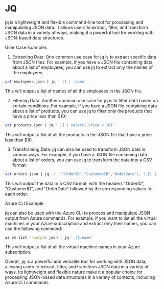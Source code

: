 # JQ

jq is a lightweight and flexible command-line tool for processing and manipulating JSON data. It allows users to extract, filter, and transform JSON data in a variety of ways, making it a powerful tool for working with JSON-based data structures.

User Case Examples

1. Extracting Data: One common use case for jq is to extract specific data from JSON files. For example, if you have a JSON file containing data about a list of employees, you can use jq to extract only the names of the employees:

```sh
cat employees.json | jq '.[] | .name'
```

This will output a list of names of all the employees in the JSON file.

2. Filtering Data: Another common use case for jq is to filter data based on certain conditions. For example, if you have a JSON file containing data about a list of products, you can use jq to filter only the products that have a price less than $10:

```sh
cat products.json | jq '.[] | select(.price < 10)'
```

This will output a list of all the products in the JSON file that have a price less than $10.

3. Transforming Data: jq can also be used to transform JSON data in various ways. For example, if you have a JSON file containing data about a list of orders, you can use jq to transform the data into a CSV format:

```sh
cat orders.json | jq -r '["OrderID","CustomerID","OrderDate"], (.[] | [.OrderID,.CustomerID,.OrderDate]) | @csv'
```

This will output the data in a CSV format, with the headers "OrderID", "CustomerID", and "OrderDate" followed by the corresponding values for each order.

Azure CLI Example

jq can also be used with the Azure CLI to process and manipulate JSON output from Azure commands. For example, if you want to list all the virtual machines in your Azure subscription and extract only their names, you can use the following command:

```sh
az vm list --output json | jq '.[].name'
```

This will output a list of all the virtual machine names in your Azure subscription.

Overall, jq is a powerful and versatile tool for working with JSON data, allowing users to extract, filter, and transform JSON data in a variety of ways. Its lightweight and flexible nature make it a popular choice for processing JSON-based data structures in a variety of contexts, including Azure CLI commands.
